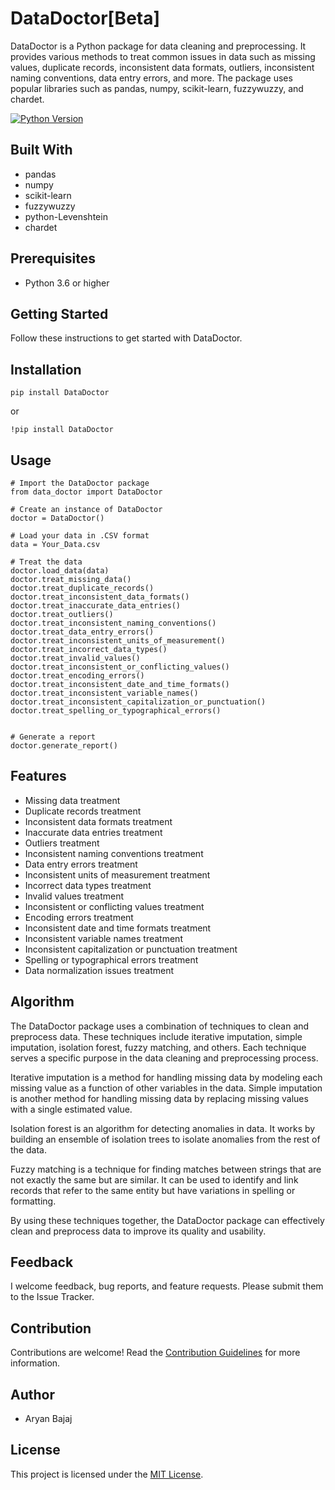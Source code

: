# DataDoctor[Beta]

DataDoctor is a Python package for data cleaning and preprocessing. It provides various methods to treat common issues in data such as missing values, duplicate records, inconsistent data formats, outliers, inconsistent naming conventions, data entry errors, and more. The package uses popular libraries such as pandas, numpy, scikit-learn, fuzzywuzzy, and chardet.

[![Python Version](https://img.shields.io/badge/python-3.6%20%7C%203.7%20%7C%203.8%20%7C%203.9-blue)](https://www.python.org/downloads/)

## Built With

- pandas
- numpy
- scikit-learn
- fuzzywuzzy
- python-Levenshtein
- chardet

## Prerequisites

- Python 3.6 or higher

## Getting Started

Follow these instructions to get started with DataDoctor.

## Installation

```
pip install DataDoctor
```
or
```
!pip install DataDoctor
```

## Usage

```
# Import the DataDoctor package
from data_doctor import DataDoctor

# Create an instance of DataDoctor
doctor = DataDoctor()

# Load your data in .CSV format
data = Your_Data.csv

# Treat the data
doctor.load_data(data)
doctor.treat_missing_data()
doctor.treat_duplicate_records()
doctor.treat_inconsistent_data_formats()
doctor.treat_inaccurate_data_entries()
doctor.treat_outliers()
doctor.treat_inconsistent_naming_conventions()
doctor.treat_data_entry_errors()
doctor.treat_inconsistent_units_of_measurement()
doctor.treat_incorrect_data_types()
doctor.treat_invalid_values()
doctor.treat_inconsistent_or_conflicting_values()
doctor.treat_encoding_errors()
doctor.treat_inconsistent_date_and_time_formats()
doctor.treat_inconsistent_variable_names()
doctor.treat_inconsistent_capitalization_or_punctuation()
doctor.treat_spelling_or_typographical_errors()


# Generate a report
doctor.generate_report()
```

## Features

- Missing data treatment
- Duplicate records treatment
- Inconsistent data formats treatment
- Inaccurate data entries treatment
- Outliers treatment
- Inconsistent naming conventions treatment
- Data entry errors treatment
- Inconsistent units of measurement treatment
- Incorrect data types treatment
- Invalid values treatment
- Inconsistent or conflicting values treatment
- Encoding errors treatment
- Inconsistent date and time formats treatment
- Inconsistent variable names treatment
- Inconsistent capitalization or punctuation treatment
- Spelling or typographical errors treatment
- Data normalization issues treatment

## Algorithm

The DataDoctor package uses a combination of techniques to clean and preprocess data. These techniques include iterative imputation, simple imputation, isolation forest, fuzzy matching, and others. Each technique serves a specific purpose in the data cleaning and preprocessing process.

Iterative imputation is a method for handling missing data by modeling each missing value as a function of other variables in the data. Simple imputation is another method for handling missing data by replacing missing values with a single estimated value.

Isolation forest is an algorithm for detecting anomalies in data. It works by building an ensemble of isolation trees to isolate anomalies from the rest of the data.

Fuzzy matching is a technique for finding matches between strings that are not exactly the same but are similar. It can be used to identify and link records that refer to the same entity but have variations in spelling or formatting.

By using these techniques together, the DataDoctor package can effectively clean and preprocess data to improve its quality and usability.

## Feedback

I welcome feedback, bug reports, and feature requests. Please submit them to the Issue Tracker.

## Contribution

Contributions are welcome! Read the [Contribution Guidelines](CONTRIBUTING.md) for more information.

## Author

- Aryan Bajaj

## License

This project is licensed under the [MIT License](https://github.com/Aryan-Bajaj/DataDoctor/blob/main/LICENSE.md).
